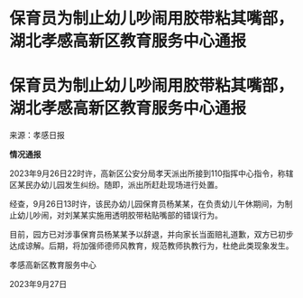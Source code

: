 # 保育员为制止幼儿吵闹用胶带粘其嘴部，湖北孝感高新区教育服务中心通报

# 保育员为制止幼儿吵闹用胶带粘其嘴部，湖北孝感高新区教育服务中心通报

来源：孝感日报

**情况通报**

2023年9月26日22时许，高新区公安分局孝天派出所接到110指挥中心指令，称辖区某民办幼儿园发生纠纷。随即，派出所赶赴现场进行处置。

经查，9月26日13时许，该民办幼儿园保育员杨某某，在负责幼儿午休期间，为制止幼儿吵闹，对刘某某实施用透明胶带粘贴嘴部的错误行为。

目前，园方已对涉事保育员杨某某予以辞退，并向家长当面赔礼道歉，双方已初步达成谅解。后期，将加强师德师风教育，规范教师执教行为，杜绝此类现象发生。

孝感高新区教育服务中心

2023年9月27日

